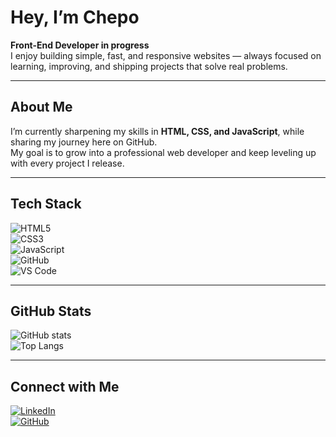 # Hey, I’m Chepo  

**Front-End Developer in progress**  
I enjoy building simple, fast, and responsive websites — always focused on learning, improving, and shipping projects that solve real problems.  

---

## About Me  
I’m currently sharpening my skills in **HTML, CSS, and JavaScript**, while sharing my journey here on GitHub.  
My goal is to grow into a professional web developer and keep leveling up with every project I release.  

---

## Tech Stack  
![HTML5](https://img.shields.io/badge/HTML5-E34F26?style=flat-square&logo=html5&logoColor=white)  
![CSS3](https://img.shields.io/badge/CSS3-1572B6?style=flat-square&logo=css3&logoColor=white)  
![JavaScript](https://img.shields.io/badge/JavaScript-F7DF1E?style=flat-square&logo=javascript&logoColor=black)  
![GitHub](https://img.shields.io/badge/GitHub-181717?style=flat-square&logo=github&logoColor=white)  
![VS Code](https://img.shields.io/badge/VS_Code-0078D4?style=flat-square&logo=visual-studio-code&logoColor=white)  

---

## GitHub Stats  
![GitHub stats](https://github-readme-stats.vercel.app/api?username=Chepot87&show_icons=true&theme=tokyonight)  
![Top Langs](https://github-readme-stats.vercel.app/api/top-langs/?username=Chepot87&layout=compact&theme=tokyonight)  

---

## Connect with Me  
[![LinkedIn](https://img.shields.io/badge/LinkedIn-0A66C2?style=flat-square&logo=linkedin&logoColor=white)](https://www.linkedin.com/in/jose-cortes-5615a9283/)  
[![GitHub](https://img.shields.io/badge/GitHub-181717?style=flat-square&logo=github&logoColor=white)](https://github.com/Chepot87)  
